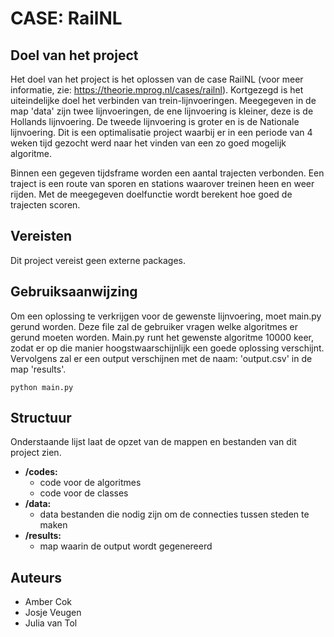 # CASE: RailNL

## Doel van het project
Het doel van het project is het oplossen van de case RailNL (voor meer informatie, zie:
https://theorie.mprog.nl/cases/railnl). Kortgezegd is het uiteindelijke doel het verbinden van trein-lijnvoeringen. 
Meegegeven in de map 'data' zijn twee lijnvoeringen, de ene lijnvoering is kleiner, deze is de Hollands lijnvoering. 
De tweede lijnvoering is groter en is de Nationale lijnvoering. Dit is een optimalisatie project waarbij er in een 
periode van 4 weken tijd gezocht werd naar het vinden van een zo goed mogelijk algoritme.

Binnen een gegeven tijdsframe worden een aantal trajecten verbonden. Een traject is een route van 
sporen en stations waarover treinen heen en weer rijden. Met de meegegeven doelfunctie wordt berekent hoe goed 
de trajecten scoren.

## Vereisten
Dit project vereist geen externe packages.

## Gebruiksaanwijzing
Om een oplossing te verkrijgen voor de gewenste lijnvoering, moet main.py gerund worden. Deze file zal de gebruiker
vragen welke algoritmes er gerund moeten worden. Main.py runt het gewenste algoritme 10000 keer, zodat er op die manier
hoogstwaarschijnlijk een goede oplossing verschijnt. Vervolgens zal er een output verschijnen met de naam: 'output.csv' 
in de map 'results'. 

    python main.py
    
## Structuur
Onderstaande lijst laat de opzet van de mappen en bestanden van dit project zien.
* **/codes:** 
    * code voor de algoritmes
    * code voor de classes
* **/data:**
    * data bestanden die nodig zijn om de connecties tussen steden te maken
* **/results:**
    * map waarin de output wordt gegenereerd


## Auteurs
* Amber Cok
* Josje Veugen
* Julia van Tol
